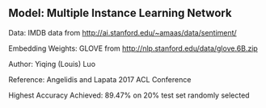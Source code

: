 ## Model: Multiple Instance Learning Network

Data: IMDB data from http://ai.stanford.edu/~amaas/data/sentiment/ 

Embedding Weights: GLOVE from http://nlp.stanford.edu/data/glove.6B.zip


Author: Yiqing (Louis) Luo

Reference: Angelidis and Lapata 2017 ACL Conference

Highest Accuracy Achieved: 89.47% on 20% test set randomly selected

